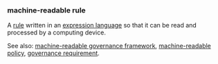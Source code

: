 ### machine-readable rule

<p class="c8"><span>A </span><span class="c2"><a class="c3" href="#h.v7s575ulon74">rule</a></span><span>&nbsp;</span><span>written in an </span><span class="c2"><a class="c3" href="#h.21tvck8eyp4o">expression language</a></span><span class="c0">&nbsp;so that it can be read and processed by a computing device. </span></p><p class="c8"><span>See also: </span><span class="c2"><a class="c3" href="#h.fsrggzqf7bjg">machine-readable governance framework</a></span><span>, </span><span class="c2"><a class="c3" href="#h.4x7tsm56oicm">machine-readable policy</a></span><span>, </span><span class="c2"><a class="c3" href="#h.j4z5czk0dk8t">governance requirement</a></span><span class="c0">.</span></p>